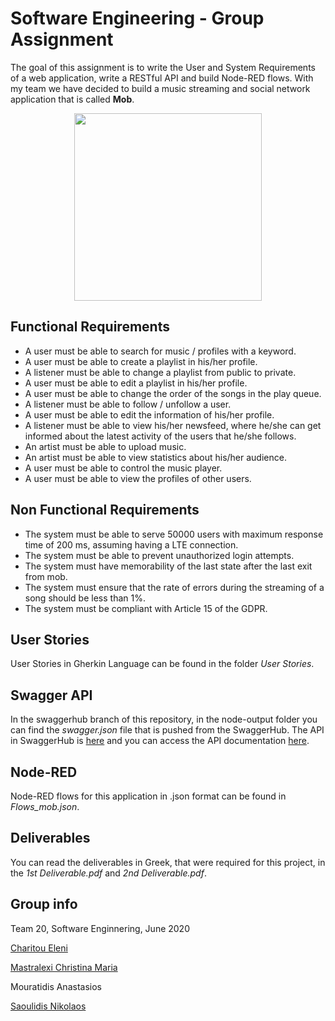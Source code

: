 # Software Engineering - Group Assignment
The goal of this assignment is to write the User and System Requirements of a web application, write a RESTful API and build Node-RED flows.
With my team we have decided to build a music streaming and social network application that is called **Mob**.



<p align="center">
  <img width="300"  src="https://github.com/tasos-m/Mob-Software-Engineering/blob/main/Logo%20and%20Mockups/logo.png">
</p>

## Functional Requirements

* A user must be able to search for music / profiles with a keyword.
* A user must be able to create a playlist in his/her profile.
* A listener must be able to change a playlist from public to private.
* A user must be able to edit a playlist in his/her profile.
* A user must be able to change the order of the songs in the play queue.
* A listener must be able to follow / unfollow a user.
* A user must be able to edit the information of his/her profile.
* A listener must be able to view his/her newsfeed, where he/she can get informed about the latest activity of the users that he/she follows.
* An artist must be able to upload music.
* An artist must be able to view statistics about his/her audience.
* A user must be able to control the music player.
* A user must be able to view the profiles of other users.

## Non Functional Requirements
	
* The system must be able to serve 50000 users with maximum response time of 200 ms, assuming having a LTE connection.
* The system must be able to prevent unauthorized login attempts.
* The system must have memorability of the last state after the last exit from mob.
* The system must ensure that the rate of errors during the streaming of a song should be less than 1%.
* The system must be compliant with Article 15 of the GDPR.

## User Stories
User Stories in Gherkin Language can be found in the folder _User Stories_.

## Swagger API
In the swaggerhub branch of this repository, in the node-output folder you can find the _swagger.json_ file that is pushed from the SwaggerHub. The API in SwaggerHub is [here](https://app.swaggerhub.com/apis/tasosm/mob-api_documentation/1.0.0) and you can access the API documentation [here](https://app.swaggerhub.com/apis-docs/tasosm/mob-api_documentation/1.0.0).

## Node-RED
Node-RED flows for this application in .json format can be found in _Flows_mob.json_.

## Deliverables
You can read the deliverables in Greek, that were required for this project, in the _1st Deliverable.pdf_ and _2nd Deliverable.pdf_.

## Group info
Team 20, Software Enginnering, June 2020

[Charitou Eleni](https://github.com/EleniCharitou)

[Mastralexi Christina Maria](https://github.com/cmastral)

Mouratidis Anastasios

[Saoulidis Nikolaos](https://github.com/saouling)



